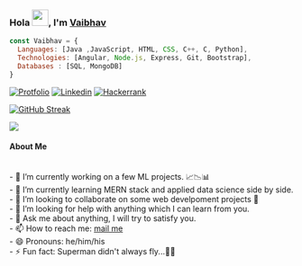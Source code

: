 ### Hola <img src="https://github.com/TheDudeThatCode/TheDudeThatCode/blob/master/Assets/Hi.gif" width="29px">, I'm <a href="https://Vaibhavabhaysharma.github.io" target="_blank"> Vaibhav</a> 
<!-- <a href="https://twitter.com/__Vaibhavsharma">
<img align="left" alt="Vaibhav's Twitter" width="22px" src="https://cdn.jsdelivr.net/npm/simple-icons@v3/icons/twitter.svg" />
</a> -->
<!-- <a href="https://medium.com/@vaibhavmcudc145">
<img align="left" alt="Vaibhav's Medium" width="22px" src="https://cdn.jsdelivr.net/npm/simple-icons@v3/icons/medium.svg" />
</a><br/>    -->
<!--[visitors](https://visitor-badge.laobi.icu/badge?page_id=Vaibhavabhaysharma.Vaibhavabhaysharma)
[![GitHub followers](https://img.shields.io/github/followers/Vaibhavabhaysharma.svg?style=social&label=Follow)](https://github.com/Vaibhavabhaysharma?tab=followers)-->  

```js
const Vaibhav = {
  Languages: [Java ,JavaScript, HTML, CSS, C++, C, Python],
  Technologies: [Angular, Node.js, Express, Git, Bootstrap],
  Databases : [SQL, MongoDB]
}
```

[![Protfolio](https://img.shields.io/badge/Portfolio-239?style=for-the-badge&logo='https://Vaibhavabhaysharma.github.io'=&logoColor=white)](https://Vaibhavabhaysharma.github.io)
[![Linkedin](https://img.shields.io/badge/Linkedin-0077B5?style=for-the-badge&logo=linkedin&logoColor=white)](https://www.linkedin.com/in/vaibhavabhaysharma/)
[![Hackerrank](https://img.shields.io/badge/Hackerrank-394248?style=for-the-badge&logo=hackerrank&logoColor=1ba94c)](https://www.hackerrank.com/vaibhavmcudc145)

[![GitHub Streak](https://github-readme-streak-stats.herokuapp.com/?user=Vaibhavabhaysharma&currStreakNum=2FD3EB&fire=pink&sideLabels=F00&theme=nightowl)](https://git.io/streak-stats) 
            
![](https://komarev.com/ghpvc/?username=Vaibhavabhaysharma&color=7F00FF)

#### About Me   
<br/>
- 🔭 I’m currently working on a few ML projects. 📈📉📊<br/>
- 🌱 I’m currently learning MERN stack and applied data science side by side.<br/>  
- 👯 I’m looking to collaborate on some web develpoment projects 👀<br/>
- 🤔 I’m looking for help with anything which I can learn from you.<br/>
- 💬 Ask me about anything, I will try to satisfy you.<br/>
- 📫 How to reach me: <a href="mailto:vaibhavmcudc145@gmail.com">mail me</a><br/>
- 😄 Pronouns: he/him/his<br/>
- ⚡ Fun fact: Superman didn't always fly...🦸🏻<br/>
